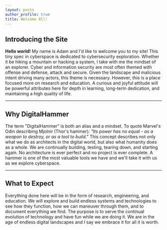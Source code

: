 ```yaml
---
layout: posts
author_profile: true
title: Welcome All!
---
```


## Introducing the Site

**Hello world!** My name is Adam and I'd like to welcome you to my site! This tiny spec in cyberspace is dedicated to cybersecurity exploration. Whether it be hiking a mountain or hacking a system, I take with me the mindset of an explorer. Cyber and information security are most often themed with offense and defense, attack and secure. Given the landscape and malicious intent driving many actors, this theme is necessary. However, this is a place focused more on research and education. A curious and joyful attitude will be powerful attributes here for depth in learning, long-term dedication, and maintaining a high quality of life. 

- - - 

## Why DigitalHammer

The term "DigitalHammer" is both an alias and a mindset. To quote Marvel's Odin describing Mjolnir (Thor's hammer): *"Its power has no equal - as a weapon to destroy, or as a tool to build."* This concept describes not only what we do as architects in the digital world, but also what humanity does as a whole. We are continually building, testing, tearing down, and starting again. No architecture is ever perfect and no project is ever complete. A hammer is one of the most valuable tools we have and we'll take it with us as we explore cyberspace. 

- - -

## What to Expect

Everything done here will be in the form of research, engineering, and education. We will explore and build endless systems and technologies to see how they function, how we can maneuver through them, and to document everything we find. The purpose is to serve the continual evolution of technology and have fun while we are doing it. We are in the age of endless digital landscapes and I say we embrace it for all it is worth. 